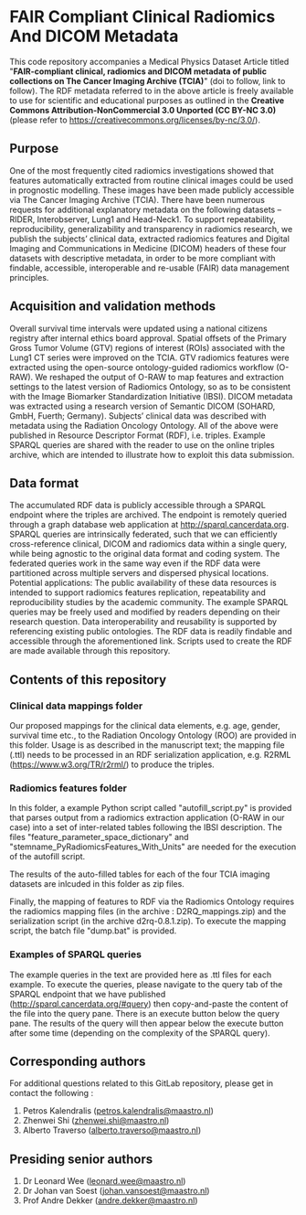 # FAIR Compliant Clinical Radiomics And DICOM Metadata

This code repository accompanies a Medical Physics Dataset Article titled
"**FAIR-compliant clinical, radiomics and DICOM metadata of public collections
on The Cancer Imaging Archive (TCIA)**" (doi to follow, link to follow). The
RDF metadata referred to in the above article is freely available to use for
scientific and educational purposes as outlined in the **Creative Commons
Attribution-NonCommercial 3.0 Unported (CC BY-NC 3.0)**
(please refer to https://creativecommons.org/licenses/by-nc/3.0/). 

## Purpose
One of the most frequently cited radiomics investigations showed that
features automatically extracted from routine clinical images could be used in
prognostic modelling. These images have been made publicly accessible via The
Cancer Imaging Archive (TCIA). There have been numerous requests for additional
explanatory metadata on the following datasets – RIDER, Interobserver, Lung1
and Head-Neck1. To support repeatability, reproducibility, generalizability and
transparency in radiomics research, we publish the subjects’ clinical data,
extracted radiomics features and Digital Imaging and Communications in Medicine
(DICOM) headers of these four datasets with descriptive metadata, in order to
be more compliant with findable, accessible, interoperable and re-usable (FAIR)
data management principles.


## Acquisition and validation methods
Overall survival time intervals were updated using a national citizens registry
after internal ethics board approval. Spatial offsets of the Primary Gross Tumor
Volume (GTV) regions of interest (ROIs) associated with the Lung1 CT series were
improved on the TCIA. GTV radiomics features were extracted using the open-source
ontology-guided radiomics workflow (O-RAW). We reshaped the output of O-RAW to
map features and extraction settings to the latest version of Radiomics Ontology,
so as to be consistent with the Image Biomarker Standardization Initiative (IBSI).
DICOM metadata was extracted using a research version of Semantic DICOM
(SOHARD, GmbH, Fuerth; Germany). Subjects’ clinical data was described with
metadata using the Radiation Oncology Ontology. All of the above were published
in Resource Descriptor Format (RDF), i.e. triples. Example SPARQL queries are
shared with the reader to use on the online triples archive, which are intended
to illustrate how to exploit this data submission.

## Data format
The accumulated RDF data is publicly accessible through a SPARQL endpoint where
the triples are archived. The endpoint is remotely queried through a graph
database web application at http://sparql.cancerdata.org. SPARQL queries are
intrinsically federated, such that we can efficiently cross-reference clinical,
DICOM and radiomics data within a single query, while being agnostic to the
original data format and coding system. The federated queries work in the same
way even if the RDF data were partitioned across multiple servers and dispersed
physical locations. Potential applications: The public availability of these
data resources is intended to support radiomics features replication,
repeatability and reproducibility studies by the academic community. The
example SPARQL queries may be freely used and modified by readers depending
on their research question. Data interoperability and reusability is supported
by referencing existing public ontologies. The RDF data is readily findable and
accessible through the aforementioned link. Scripts used to create the RDF are
made available through this repository.

## Contents of this repository

### Clinical data mappings folder
Our proposed mappings for the clinical data elements, e.g. age, gender, survival
time etc., to the Radiation Oncology Ontology (ROO) are provided in this folder.
Usage is as described in the manuscript text; the mapping file (.ttl) needs to be
processed in an RDF serialization application, e.g. R2RML (https://www.w3.org/TR/r2rml/)
to produce the triples.

### Radiomics features folder
In this folder, a example Python script called "autofill_script.py" is provided that
parses output from a radiomics extraction application (O-RAW in our case) into a set
of inter-related tables following the IBSI description. The files
"feature_parameter_space_dictionary" and "stemname_PyRadiomicsFeatures_With_Units"
are needed for the execution of the autofill script.

The results of the auto-filled tables for each of the four TCIA imaging datasets are
inlcuded in this folder as zip files.

Finally, the mapping of features to RDF via the Radiomics Ontology requires the
radiomics mapping files (in the archive : D2RQ_mappings.zip) and the serialization
script (in the archive d2rq-0.8.1.zip). To execute the mapping script, the batch
file "dump.bat" is provided.

### Examples of SPARQL queries
The example queries in the text are provided here as .ttl files for each example.
To execute the queries, please navigate to the query tab of the SPARQL endpoint that
we have published (http://sparql.cancerdata.org/#query) then copy-and-paste the
content of the file into the query pane. There is an execute button below the
query pane. The results of the query will then appear below the execute button
after some time (depending on the complexity of the SPARQL query).

## Corresponding authors
For additional questions related to this GitLab repository, please get in contact
the following :

1.  Petros Kalendralis (petros.kalendralis@maastro.nl)
2.  Zhenwei Shi (zhenwei.shi@maastro.nl)
3.  Alberto Traverso (alberto.traverso@maastro.nl)

## Presiding senior authors
1.  Dr Leonard Wee (leonard.wee@maastro.nl)
2.  Dr Johan van Soest (johan.vansoest@maastro.nl)
3.  Prof Andre Dekker (andre.dekker@maastro.nl)


